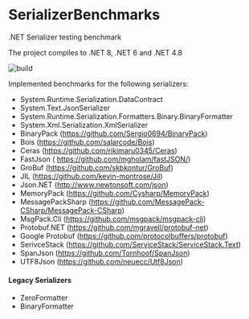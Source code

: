 # SerializerBenchmarks
.NET Serializer testing benchmark

The project compiles to .NET 8, .NET 6 and .NET 4.8

![build](https://github.com/multiarc/SerializerBenchmarks/actions/workflows/dotnet.yml/badge.svg)

Implemented benchmarks for the following serializers:
- System.Runtime.Serialization.DataContract
- System.Text.JsonSerializer
- System.Runtime.Serialization.Formatters.Binary.BinaryFormatter
- System.Xml.Serialization.XmlSerializer
- BinaryPack (https://github.com/Sergio0694/BinaryPack)
- Bois (https://github.com/salarcode/Bois)
- Ceras (https://github.com/rikimaru0345/Ceras)
- FastJson ( https://github.com/mgholam/fastJSON/)
- GroBuf (https://github.com/skbkontur/GroBuf)
- JIL (https://github.com/kevin-montrose/Jil)
- Json.NET (http://www.newtonsoft.com/json)
- MemoryPack (https://github.com/Cysharp/MemoryPack)
- MessagePackSharp (https://github.com/MessagePack-CSharp/MessagePack-CSharp)
- MsgPack.Cli (https://github.com/msgpack/msgpack-cli)
- Protobuf.NET (https://github.com/mgravell/protobuf-net)
- Google Protobuf (https://github.com/protocolbuffers/protobuf)
- SerivceStack (https://github.com/ServiceStack/ServiceStack.Text)
- SpanJson (https://github.com/Tornhoof/SpanJson)
- UTF8Json (https://github.com/neuecc/Utf8Json)

#### Legacy Serializers
- ZeroFormatter
- BinaryFormatter